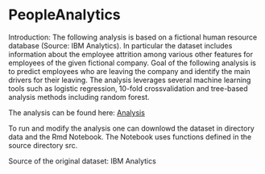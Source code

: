 # PeopleAnalytics

Introduction:
The following analysis is based on a fictional human resource database (Source: IBM Analytics). In particular the dataset includes information about the employee attrition among various other features for employees of the given fictional company. Goal of the following analysis is to predict employees who are leaving the company and identify the main drivers for their leaving. The analysis leverages several machine learning tools such as logistic regression, 10-fold crossvalidation and tree-based analysis methods including random forest.

The analysis can be found here:
[Analysis](PredictingAttrition.md)

To run and modify the analysis one can downlowd the dataset in directory data and the Rmd Notebook. The Notebook uses functions defined in the source directory src.

Source of the original dataset: IBM Analytics
